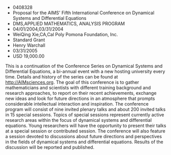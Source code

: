 
* 0408328
* Proposal for the AIMS' Fifth International Conference on Dynamical Systems and Differential Equations
* DMS,APPLIED MATHEMATICS, ANALYSIS PROGRAM
* 04/01/2004,03/31/2004
* WeiQing Xie,CA,Cal Poly Pomona Foundation, Inc.
* Standard Grant
* Henry Warchall
* 03/31/2005
* USD 19,000.00

This is a continuation of the Conference Series on Dynamical Systems and
Differential Equations, a bi-annual event with a new hosting university every
time. Details and history of the series can be found at http://AIMsciences.org.
The goal of this conference is to gather mathematicians and scientists with
different training background and research approaches, to report on their recent
achievements, exchange new ideas and look for future directions in an atmosphere
that prompts considerable intellectual interaction and inspiration. The
conference program will consist of nine invited plenary talks and about 200
invited talks in 15 special sessions. Topics of special sessions represent
currently active research areas within the focus of dynamical systems and
differential equations. Young researchers will have the opportunity to present
their talks at a special session or contributed session. The conference will
also feature a session devoted to discussions about future directions and
perspectives in the fields of dynamical systems and differential equations.
Results of the discussion will be reported and published.
